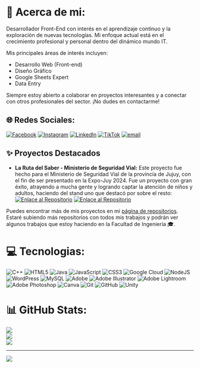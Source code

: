 # 💫 Acerca de mi:
Desarrollador Front-End con interés en el aprendizaje continuo y la exploración de nuevas tecnologías. Mi enfoque actual está en el crecimiento profesional y personal dentro del dinámico mundo IT.

Mis principales áreas de interés incluyen:

* Desarrollo Web (Front-end)
* Diseño Gráfico
* Google Sheets Expert
* Data Entry

Siempre estoy abierto a colaborar en proyectos interesantes y a conectar con otros profesionales del sector. ¡No dudes en contactarme!

## 🌐 Redes Sociales:
[![Facebook](https://img.shields.io/badge/Facebook-%231877F2.svg?logo=Facebook&logoColor=white)](https://facebook.com/Gabriel.Calisaya98) [![Instagram](https://img.shields.io/badge/Instagram-%23E4405F.svg?logo=Instagram&logoColor=white)](https://instagram.com/Gabriel.calisaya) [![LinkedIn](https://img.shields.io/badge/LinkedIn-%230077B5.svg?logo=linkedin&logoColor=white)](https://linkedin.com/in/www.linkedin.com/in/gabriel-calisaya-54658a165) [![TikTok](https://img.shields.io/badge/TikTok-%23000000.svg?logo=TikTok&logoColor=white)](https://tiktok.com/@gabrielcalisaya) [![email](https://img.shields.io/badge/Email-D14836?logo=gmail&logoColor=white)](mailto:gabrielcalisaya98@gmail.com) 

## ✨ Proyectos Destacados

* **La Ruta del Saber - Ministerio de Seguridad Vial:** Este proyecto fue hecho para el Ministerio de Seguridad Vial de la provincia de Jujuy, con el fin de ser presentado en la Expo-Juy 2024. Fue un proyecto con gran éxito, atrayendo a mucha gente y logrando captar la atención de niños y adultos, haciendo del stand uno que destacó por sobre el resto:
    [![Enlace al Repositorio](https://img.shields.io/badge/Ver%20Repositorio-blue?style=for-the-badge&logo=github)](https://github.com/GabrielCalisaya/Test-de-Seguridad-Vial)
    [![Enlace al Repositorio](https://img.shields.io/badge/Probar%20Pagina-blue?style=for-the-badge&logo=github)](https://gabrielcalisaya.github.io/Test-de-Seguridad-Vial/)

Puedes encontrar más de mis proyectos en mi [página de repositorios](https://github.com/GabrielCalisaya?tab=repositories). Estaré subiendo más repositorios con todos mis trabajos y podrán ver algunos trabajos que estoy haciendo en la Facultad de Ingeniería 🎓.

# 💻 Tecnologias:
![C++](https://img.shields.io/badge/c++-%2300599C.svg?style=for-the-badge&logo=c%2B%2B&logoColor=white) ![HTML5](https://img.shields.io/badge/html5-%23E34F26.svg?style=for-the-badge&logo=html5&logoColor=white) ![Java](https://img.shields.io/badge/java-%23ED8B00.svg?style=for-the-badge&logo=openjdk&logoColor=white) ![JavaScript](https://img.shields.io/badge/javascript-%23323330.svg?style=for-the-badge&logo=javascript&logoColor=%23F7DF1E) ![CSS3](https://img.shields.io/badge/css3-%231572B6.svg?style=for-the-badge&logo=css3&logoColor=white) ![Google Cloud](https://img.shields.io/badge/GoogleCloud-%234285F4.svg?style=for-the-badge&logo=google-cloud&logoColor=white) ![NodeJS](https://img.shields.io/badge/node.js-6DA55F?style=for-the-badge&logo=node.js&logoColor=white) ![WordPress](https://img.shields.io/badge/WordPress-%23117AC9.svg?style=for-the-badge&logo=WordPress&logoColor=white) ![MySQL](https://img.shields.io/badge/mysql-4479A1.svg?style=for-the-badge&logo=mysql&logoColor=white) ![Adobe](https://img.shields.io/badge/adobe-%23FF0000.svg?style=for-the-badge&logo=adobe&logoColor=white) ![Adobe Illustrator](https://img.shields.io/badge/adobe%20illustrator-%23FF9A00.svg?style=for-the-badge&logo=adobe%20illustrator&logoColor=white) ![Adobe Lightroom](https://img.shields.io/badge/Adobe%20Lightroom-31A8FF.svg?style=for-the-badge&logo=Adobe%20Lightroom&logoColor=white) ![Adobe Photoshop](https://img.shields.io/badge/adobe%20photoshop-%2331A8FF.svg?style=for-the-badge&logo=adobe%20photoshop&logoColor=white) ![Canva](https://img.shields.io/badge/Canva-%2300C4CC.svg?style=for-the-badge&logo=Canva&logoColor=white) ![Git](https://img.shields.io/badge/git-%23F05033.svg?style=for-the-badge&logo=git&logoColor=white) ![GitHub](https://img.shields.io/badge/github-%23121011.svg?style=for-the-badge&logo=github&logoColor=white) ![Unity](https://img.shields.io/badge/unity-%23000000.svg?style=for-the-badge&logo=unity&logoColor=white)

# 📊 GitHub Stats:
![](https://github-readme-stats.vercel.app/api?username=GabrielCalisaya&theme=highcontrast&hide_border=false&include_all_commits=false&count_private=false)<br/>
![](https://nirzak-streak-stats.vercel.app/?user=GabrielCalisaya&theme=highcontrast&hide_border=false)<br/>
![](https://github-readme-stats.vercel.app/api/top-langs/?username=GabrielCalisaya&theme=highcontrast&hide_border=false&include_all_commits=false&count_private=false&layout=compact)

---
[![](https://visitcount.itsvg.in/api?id=GabrielCalisaya&icon=10&color=4)](https://visitcount.itsvg.in)
